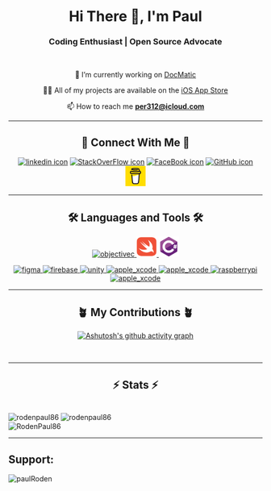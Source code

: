 <h1 align="center">Hi There 👋, I'm Paul</h1>

<h3 align="center">Coding Enthusiast | Open Source Advocate</h3>

<br/>

<div align="center">

🔭 I’m currently working on <a href="https://github.com/RodenPaul86/DocMatic">DocMatic</a>

👨‍💻 All of my projects are available on the [iOS App Store](https://apps.apple.com/th/developer/paul-roden-ii/id693041126)

📫 How to reach me **per312@icloud.com**

</div>

<hr/>
<h2 align="center">🔗 Connect With Me 🔗</h2>
<div align="center">
<a href="https://linkedin.com/in/paul-roden-4a1395167" target="_blank" rel="noreferrer"> <img src="https://www.vectorlogo.zone/logos/linkedin/linkedin-tile.svg" alt="linkedin icon" width="40" height="40" /></a>
<a href="https://stackoverflow.com/users/3187794" target="_blank" rel="noreferrer"> <img src="https://vectorlogo.zone/logos/stackoverflow/stackoverflow-tile.svg" alt="StackOverFlow icon" width="40" height="40" /></a>
<a href="https://fb.com/paulroden86" target="_blank" rel="noreferrer"> <img src="https://vectorlogo.zone/logos/facebook/facebook-tile.svg" alt="FaceBook icon" width="40" height="40" /></a>
<a href="https://github.com/RodenPaul86" target="_blank" rel="noreferrer"> <img src="https://vectorlogo.zone/logos/github/github-tile.svg" alt="GitHub icon" width="40" height="40" /></a>
<a href="https://buymeacoffee.com/paulrodenjr" target="_blank" rel="noreferrer"> <img src="images/bmc-logo-yellow.png" alt="BMC icon" width="40" height="40"
/></a>
</p>
</div>
<hr/>

<h2 align="center">🛠 Languages and Tools 🛠</h2>
<div align="center"> <a href="https://developer.apple.com/library/archive/documentation/Cocoa/Conceptual/ProgrammingWithObjectiveC/Introduction/Introduction.html" target="_blank" rel="noreferrer"> <img src="https://www.vectorlogo.zone/logos/apple_objectivec/apple_objectivec-icon.svg" alt="objectivec" width="40" height="40"/> </a> <a href="https://developer.apple.com/swift/" target="_blank" rel="noreferrer"> <img src="https://raw.githubusercontent.com/devicons/devicon/master/icons/swift/swift-original.svg" alt="swift" width="40" height="40"/> </a>
<a href="https://www.w3schools.com/cs/" target="_blank" rel="noreferrer"> <img src="https://raw.githubusercontent.com/devicons/devicon/master/icons/csharp/csharp-original.svg" alt="csharp" width="40" height="40"/> 
</a>

<a href="https://www.figma.com/" target="_blank" rel="noreferrer"> <img src="https://www.vectorlogo.zone/logos/figma/figma-icon.svg" alt="figma" width="40" height="40"/> </a><a href="https://firebase.google.com/" target="_blank" rel="noreferrer"> <img src="https://www.vectorlogo.zone/logos/firebase/firebase-icon.svg" alt="firebase" width="40" height="40"/> </a> <a href="https://unity.com/" target="_blank" rel="noreferrer"> <img src="https://www.vectorlogo.zone/logos/unity3d/unity3d-icon.svg" alt="unity" width="40" height="40"/> </a>
<a href="https://developer.apple.com/xcode/" target="_blank" rel="noreferrer"> <img src="https://www.vectorlogo.zone/logos/apple_xcode/apple_xcode-icon.svg" alt="apple_xcode" width="40" height="40"/> </a>
<a href="https://code.visualstudio.com" target="_blank" rel="noreferrer"> <img src="https://www.vectorlogo.zone/logos/visualstudio_code/visualstudio_code-icon.svg" alt="apple_xcode" width="40" height="40"/> </a> 
<a href="https://raspberrypi.com/" target="_blank" rel="noreferrer"> <img src="https://www.vectorlogo.zone/logos/raspberrypi/raspberrypi-icon.svg" alt="raspberrypi" width="40" height="40"/> </a>
<a href="https://www.linux.org/" target="_blank" rel="noreferrer"> <img src="https://www.vectorlogo.zone/logos/linux/linux-icon.svg" alt="apple_xcode" width="40" height="40"/> </a>
</p>
</div>

<hr/>

<div align="center">
<h2>🪴 My Contributions 🪴</h2>
  
[![Ashutosh's github activity graph](https://github-readme-activity-graph.vercel.app/graph?username=RodenPaul86&theme=github-compact)](https://github.com/ashutosh00710/github-readme-activity-graph)
</div>

<br/>
<hr/>

<h2 align="center"> ⚡️ Stats ⚡️</h2>
<br/>
<div align="left">
<img width=390 src="https://github-readme-streak-stats.herokuapp.com/?user=rodenpaul86&show_icons=true&theme=dark" alt="rodenpaul86" />  
<img width=390 src="https://github-readme-stats.vercel.app/api?username=rodenpaul86&show_icons=true&theme=dark&locale=en" alt="rodenpaul86" />
<br/>

<img width=325 align="center" src="https://github-readme-stats.vercel.app/api/top-langs?username=rodenpaul86&show_icons=true&theme=dark&locale=en&layout=compact" alt="RodenPaul86" />
</div>

<hr/>

<h2 align="left">Support:</h2>
<p><a href="https://www.buymeacoffee.com/paulrodenjr"> <img align="left" src="https://cdn.buymeacoffee.com/buttons/v2/default-yellow.png" height="50" width="210" alt="paulRoden" /></a></p><br><br>

<br/><br/>
